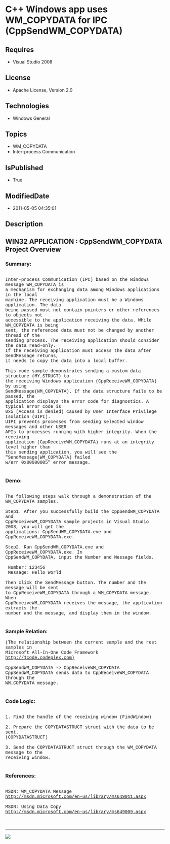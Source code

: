 # C++ Windows app uses WM_COPYDATA for IPC (CppSendWM_COPYDATA)
## Requires
* Visual Studio 2008
## License
* Apache License, Version 2.0
## Technologies
* Windows General
## Topics
* WM_COPYDATA
* Inter-process Communication
## IsPublished
* True
## ModifiedDate
* 2011-05-05 04:35:01
## Description

<p style="font-family:Courier New"></p>
<h2>WIN32 APPLICATION : CppSendWM_COPYDATA Project Overview</h2>
<p style="font-family:Courier New"></p>
<h3>Summary:</h3>
<p style="font-family:Courier New"><br>
Inter-process Communication (IPC) based on the Windows message WM_COPYDATA is <br>
a mechanism for exchanging data among Windows applications in the local <br>
machine. The receiving application must be a Windows application. The data <br>
being passed must not contain pointers or other references to objects not <br>
accessible to the application receiving the data. While WM_COPYDATA is being <br>
sent, the referenced data must not be changed by another thread of the <br>
sending process. The receiving application should consider the data read-only. <br>
If the receiving application must access the data after SendMessage returns, <br>
it needs to copy the data into a local buffer.<br>
<br>
This code sample demonstrates sending a custom data structure (MY_STRUCT) to <br>
the receiving Windows application (CppReceiveWM_COPYDATA) by using <br>
SendMessage(WM_COPYDATA). If the data structure fails to be passed, the <br>
application displays the error code for diagnostics. A typical error code is <br>
0x5 (Access is denied) caused by User Interface Privilege Isolation (UIPI). <br>
UIPI prevents processes from sending selected window messages and other USER <br>
APIs to processes running with higher integrity. When the receiving <br>
application (CppReceiveWM_COPYDATA) runs at an integrity level higher than <br>
this sending application, you will see the &quot;SendMessage(WM_COPYDATA) failed <br>
w/err 0x00000005&quot; error message.<br>
<br>
</p>
<h3>Demo:</h3>
<p style="font-family:Courier New"><br>
The following steps walk through a demonstration of the WM_COPYDATA samples.<br>
<br>
Step1. After you successfully build the CppSendWM_COPYDATA and <br>
CppReceiveWM_COPYDATA sample projects in Visual Studio 2008, you will get the <br>
applications: CppSendWM_COPYDATA.exe and CppReceiveWM_COPYDATA.exe. <br>
<br>
Step2. Run CppSendWM_COPYDATA.exe and CppReceiveWM_COPYDATA.exe. In <br>
CppSendWM_COPYDATA, input the Number and Message fields.<br>
<br>
&nbsp;Number: 123456<br>
&nbsp;Message: Hello World<br>
<br>
Then click the SendMessage button. The number and the message will be sent <br>
to CppReceiveWM_COPYDATA through a WM_COPYDATA message. When <br>
CppReceiveWM_COPYDATA receives the message, the application extracts the <br>
number and the message, and display them in the window.<br>
<br>
</p>
<h3>Sample Relation:</h3>
<p style="font-family:Courier New">(The relationship between the current sample and the rest samples in
<br>
Microsoft All-In-One Code Framework <a target="_blank" href="http://1code.codeplex.com)">
http://1code.codeplex.com)</a><br>
<br>
CppSendWM_COPYDATA -&gt; CppReceiveWM_COPYDATA<br>
CppSendWM_COPYDATA sends data to CppReceiveWM_COPYDATA through the <br>
WM_COPYDATA message.<br>
<br>
</p>
<h3>Code Logic:</h3>
<p style="font-family:Courier New"><br>
1. Find the handle of the receiving window (FindWindow)<br>
<br>
2. Prepare the COPYDATASTRUCT struct with the data to be sent. <br>
(COPYDATASTRUCT)<br>
<br>
3. Send the COPYDATASTRUCT struct through the WM_COPYDATA message to the <br>
receiving window.<br>
<br>
</p>
<h3>References:</h3>
<p style="font-family:Courier New"><br>
MSDN: WM_COPYDATA Message<br>
<a target="_blank" href="http://msdn.microsoft.com/en-us/library/ms649011.aspx">http://msdn.microsoft.com/en-us/library/ms649011.aspx</a><br>
<br>
MSDN: Using Data Copy<br>
<a target="_blank" href="http://msdn.microsoft.com/en-us/library/ms649009.aspx">http://msdn.microsoft.com/en-us/library/ms649009.aspx</a><br>
<br>
<br>
</p>
<hr>
<div><a href="http://go.microsoft.com/?linkid=9759640" style="margin-top:3px"><img src="http://bit.ly/onecodelogo">
</a></div>
